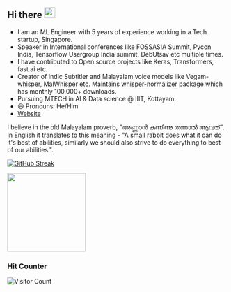 ## Hi there <a href="https://www.kurianbenoy.com/"><img src="https://media.giphy.com/media/hvRJCLFzcasrR4ia7z/giphy.gif" width="25px"></a>

- I am an ML Engineer with 5 years of experience working in a Tech startup, Singapore.
- Speaker in International conferences like FOSSASIA Summit, Pycon India, Tensorflow Usergroup India summit, DebUtsav etc multiple times.
- I have contributed to Open source projects like Keras, Transformers, fast.ai etc.
- Creator of Indic Subtitler and Malayalam voice models like Vegam-whisper, MalWhisper etc. Maintains [whisper-normalizer](https://github.com/kurianbenoy/whisper_normalizer) package which has monthly 100,000+ downloads.
- Pursuing MTECH in AI & Data science @ IIIT, Kottayam.
- 😄 Pronouns: He/Him
- [Website](https://kurianbenoy.com/)

I believe in the old Malayalam proverb, "അണ്ണാൻ കുന്നിന്നു തന്നാൽ ആവത്". In English it translates to this meaning - "A small rabbit does what it can do it's best of abilities, similarly we should also strive to do everything to best of our abilities.".

[![GitHub Streak](https://streak-stats.demolab.com?user=kurianbenoy&exclude_days=Sun%2CSat)](https://git.io/streak-stats)

<img height="180em" src="https://github-readme-stats-eight-theta.vercel.app/api?username=kurianbenoy&show_icons=true&include_all_commits=true&count_private=true"/>

### Hit Counter

![Visitor Count](https://profile-counter.glitch.me/kurianbenoy/count.svg)

<!--

[![GitHub Streak](https://streak-stats.demolab.com?user=kurianbenoy)](https://git.io/streak-stats)



**kurianbenoy/kurianbenoy** is a ✨ _special_ ✨ repository because its `README.md` (this file) appears on your GitHub profile.

Here are some ideas to get you started:

- 🔭 I’m currently working on ...
- 🌱 I’m currently learning ...
- 👯 I’m looking to collaborate on ...
- 🤔 I’m looking for help with ...
- 💬 Ask me about ...
- 📫 How to reach me: ...
- 😄 Pronouns: ...
- ⚡ Fun fact: ...
-->
